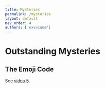 ```yaml
---
title: Mysteries
permalink: /mysteries
layout: default
nav_order: 4
authors: ['exvacuum']
---
```


# Outstanding Mysteries

## The Emoji Code
See [video 5](./youtube/video-five).